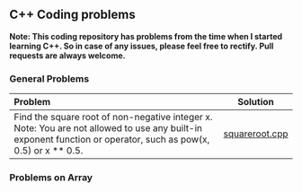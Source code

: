 ## C++ Coding problems

**Note: This coding repository has problems from the time when I started learning C++. So in case of any issues, please feel free to rectify. Pull requests are always welcome.**

### General Problems
| Problem | Solution |
| :------------ | :----------: |
| Find the square root of non-negative integer x. Note: You are not allowed to use any built-in exponent function or operator, such as pow(x, 0.5) or x ** 0.5. |[squareroot.cpp](./squareroot.cpp)|

### Problems on Array



